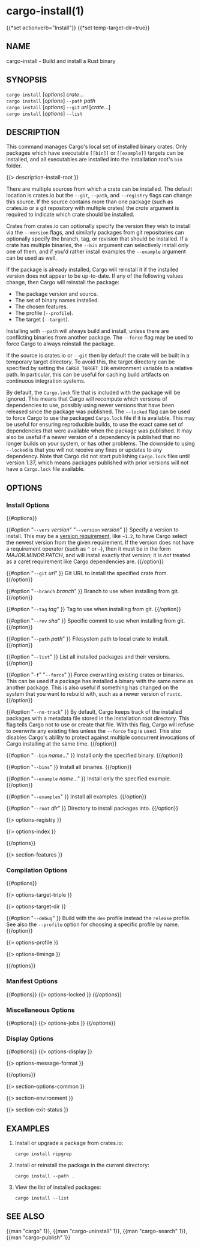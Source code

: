 # cargo-install(1)
{{*set actionverb="Install"}}
{{*set temp-target-dir=true}}

## NAME

cargo-install - Build and install a Rust binary

## SYNOPSIS

`cargo install` [_options_] _crate_...\
`cargo install` [_options_] `--path` _path_\
`cargo install` [_options_] `--git` _url_ [_crate_...]\
`cargo install` [_options_] `--list`

## DESCRIPTION

This command manages Cargo's local set of installed binary crates. Only
packages which have executable `[[bin]]` or `[[example]]` targets can be
installed, and all executables are installed into the installation root's
`bin` folder.

{{> description-install-root }}

There are multiple sources from which a crate can be installed. The default
location is crates.io but the `--git`, `--path`, and `--registry` flags can
change this source. If the source contains more than one package (such as
crates.io or a git repository with multiple crates) the _crate_ argument is
required to indicate which crate should be installed.

Crates from crates.io can optionally specify the version they wish to install
via the `--version` flags, and similarly packages from git repositories can
optionally specify the branch, tag, or revision that should be installed. If a
crate has multiple binaries, the `--bin` argument can selectively install only
one of them, and if you'd rather install examples the `--example` argument can
be used as well.

If the package is already installed, Cargo will reinstall it if the installed
version does not appear to be up-to-date. If any of the following values
change, then Cargo will reinstall the package:

- The package version and source.
- The set of binary names installed.
- The chosen features.
- The profile (`--profile`).
- The target (`--target`).

Installing with `--path` will always build and install, unless there are
conflicting binaries from another package. The `--force` flag may be used to
force Cargo to always reinstall the package.

If the source is crates.io or `--git` then by default the crate will be built
in a temporary target directory. To avoid this, the target directory can be
specified by setting the `CARGO_TARGET_DIR` environment variable to a relative
path. In particular, this can be useful for caching build artifacts on
continuous integration systems.

By default, the `Cargo.lock` file that is included with the package will be
ignored. This means that Cargo will recompute which versions of dependencies
to use, possibly using newer versions that have been released since the
package was published. The `--locked` flag can be used to force Cargo to use
the packaged `Cargo.lock` file if it is available. This may be useful for
ensuring reproducible builds, to use the exact same set of dependencies that
were available when the package was published. It may also be useful if a
newer version of a dependency is published that no longer builds on your
system, or has other problems. The downside to using `--locked` is that you
will not receive any fixes or updates to any dependency. Note that Cargo did
not start publishing `Cargo.lock` files until version 1.37, which means
packages published with prior versions will not have a `Cargo.lock` file
available.

## OPTIONS

### Install Options

{{#options}}

{{#option "`--vers` _version_" "`--version` _version_" }}
Specify a version to install. This may be a [version
requirement](../reference/specifying-dependencies.md), like `~1.2`, to have Cargo
select the newest version from the given requirement. If the version does not
have a requirement operator (such as `^` or `~`), then it must be in the form
_MAJOR.MINOR.PATCH_, and will install exactly that version; it is *not*
treated as a caret requirement like Cargo dependencies are.
{{/option}}

{{#option "`--git` _url_" }}
Git URL to install the specified crate from.
{{/option}}

{{#option "`--branch` _branch_" }}
Branch to use when installing from git.
{{/option}}

{{#option "`--tag` _tag_" }}
Tag to use when installing from git.
{{/option}}

{{#option "`--rev` _sha_" }}
Specific commit to use when installing from git.
{{/option}}

{{#option "`--path` _path_" }}
Filesystem path to local crate to install.
{{/option}}

{{#option "`--list`" }}
List all installed packages and their versions.
{{/option}}

{{#option "`-f`" "`--force`" }}
Force overwriting existing crates or binaries. This can be used if a package
has installed a binary with the same name as another package. This is also
useful if something has changed on the system that you want to rebuild with,
such as a newer version of `rustc`.
{{/option}}

{{#option "`--no-track`" }}
By default, Cargo keeps track of the installed packages with a metadata file
stored in the installation root directory. This flag tells Cargo not to use or
create that file. With this flag, Cargo will refuse to overwrite any existing
files unless the `--force` flag is used. This also disables Cargo's ability to
protect against multiple concurrent invocations of Cargo installing at the
same time.
{{/option}}

{{#option "`--bin` _name_..." }}
Install only the specified binary.
{{/option}}

{{#option "`--bins`" }}
Install all binaries.
{{/option}}

{{#option "`--example` _name_..." }}
Install only the specified example.
{{/option}}

{{#option "`--examples`" }}
Install all examples.
{{/option}}

{{#option "`--root` _dir_" }}
Directory to install packages into.
{{/option}}

{{> options-registry }}

{{> options-index }}

{{/options}}

{{> section-features }}

### Compilation Options

{{#options}}

{{> options-target-triple }}

{{> options-target-dir }}

{{#option "`--debug`" }}
Build with the `dev` profile instead the `release` profile.
See also the `--profile` option for choosing a specific profile by name.
{{/option}}

{{> options-profile }}

{{> options-timings }}

{{/options}}

### Manifest Options

{{#options}}
{{> options-locked }}
{{/options}}

### Miscellaneous Options

{{#options}}
{{> options-jobs }}
{{/options}}

### Display Options

{{#options}}
{{> options-display }}

{{> options-message-format }}

{{/options}}

{{> section-options-common }}

{{> section-environment }}

{{> section-exit-status }}

## EXAMPLES

1. Install or upgrade a package from crates.io:

       cargo install ripgrep

2. Install or reinstall the package in the current directory:

       cargo install --path .

3. View the list of installed packages:

       cargo install --list

## SEE ALSO
{{man "cargo" 1}}, {{man "cargo-uninstall" 1}}, {{man "cargo-search" 1}}, {{man "cargo-publish" 1}}
